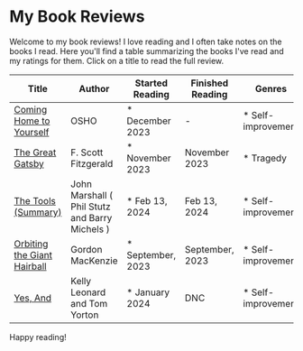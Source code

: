 # My Book Reviews

Welcome to my book reviews! I love reading and I often take notes on the books I read. Here you'll find a table summarizing the books I've read and my ratings for them. Click on a title to read the full review.











<!--BOOK_TABLE_START-->
| Title | Author | Started Reading | Finished Reading | Genres | Rating |
| --- | --- | --- | --- | --- | --- |
| [Coming Home to Yourself](coming_home_to_yourself.md) | OSHO | * December 2023 | - | * Self-improvement | TODO |
| [The Great Gatsby](the_great_gatsby.md) | F. Scott Fitzgerald | * November 2023 | November 2023 | * Tragedy | TODO |
| [The Tools (Summary)](the_tools_phil_stutz_and_barry_michels_summary.md) | John Marshall ( Phil Stutz and Barry Michels ) | * Feb 13, 2024 | Feb 13, 2024 | * Self-improvement | TODO |
| [Orbiting the Giant Hairball](orbiting_the_giant_hairball-gordon_mackenzie.md) | Gordon MacKenzie | * September, 2023 | September, 2023 | * Self-improvement | 4.5 |
| [Yes, And](yes_and.md) | Kelly Leonard and Tom Yorton | * January 2024 | DNC | * Self-improvement | TODO |
<!--BOOK_TABLE_END-->











Happy reading!
